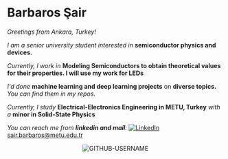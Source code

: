 # Barbaros Şair                                
*Greetings from Ankara, Turkey!* 

*I am a senior university student interested in* **semiconductor physics and devices.**

*Currently, I work in* **Modeling Semiconductors to obtain theoretical values for their properties. I will use my work for LEDs**


*I'd done* **machine learning and deep learning projects** on **diverse topics.** *You can find them in my repos.*

*Currently, I study* **Electrical-Electronics Engineering in METU, Turkey** *with a* **minor in Solid-State Physics** 


*You can reach me from **linkedin and mail**:*                [![LinkedIn](https://img.shields.io/badge/LinkedIn-%230077B5.svg?logo=linkedin&logoColor=white)](https://www.linkedin.com/in/barbaros-%C5%9Fair-5b373b21b/)   <a href="mailto:sair.barbaros@metu.edu.tr">sair.barbaros@metu.edu.tr</a> 



<p align="center"> <img src="https://komarev.com/ghpvc/?username=GITHUB-USERNAME&label=Profile%20views&color=ce9927&style=flat" alt="GITHUB-USERNAME" /> </p>

